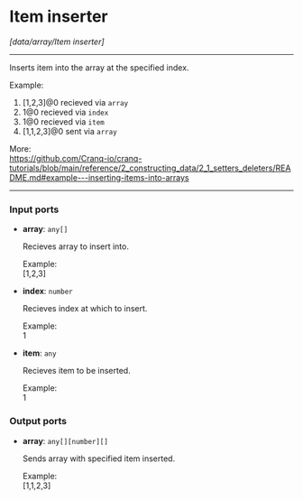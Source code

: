 # Item inserter

_[data/array/Item inserter]_

---

Inserts item into the array at the specified index.  
  
Example:   
1. [1,2,3]@0 recieved via `array`   
2.  1@0 recieved via `index`   
2. 1@0 recieved via `item`   
3. [1,1,2,3]@0 sent via `array`  
  
More:  
https://github.com/Cranq-io/cranq-tutorials/blob/main/reference/2_constructing_data/2_1_setters_deleters/README.md#example---inserting-items-into-arrays  

---

### Input ports

* __array__: ` any[] `


    Recieves array to insert into.  
      
    Example:  
    [1,2,3]  


* __index__: ` number `


    Recieves index at which to insert.  
      
    Example:  
    1  


* __item__: ` any `


    Recieves item to be inserted.  
      
    Example:  
    1  

### Output ports

* __array__: ` any[][number][] `


    Sends array with specified item inserted.  
      
    Example:  
    [1,1,2,3]  

